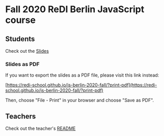 # Fall 2020 ReDI Berlin JavaScript course

## Students

Check out the [Slides](https://redi-school.github.io/js-berlin-2020-fall/#/)

### Slides as PDF

If you want to export the slides as a PDF file, please visit this link instead:

[https://redi-school.github.io/js-berlin-2020-fall/?print-pdf](https://redi-school.github.io/js-berlin-2020-fall/?print-pdf)

Then, choose "File - Print" in your browser and choose "Save as PDF".

## Teachers

Check out the teacher's [README](README-teachers.md)

